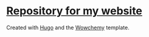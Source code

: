 # [Repository for my website](https://bergrunde.net)

Created with [Hugo](https://gohugo.io/) and the [Wowchemy](https://wowchemy.com/) template.